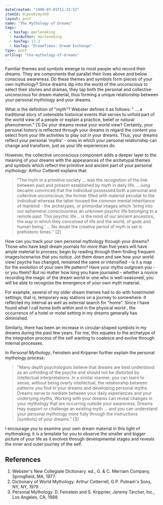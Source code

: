 ```yaml
---
dateCreated: "1998-07-01T11:32:52"
itemId: bcpov6zmythd
layout: post
name: "The Mythology of Dreams"
tags:
  - hasTag: marleneking
  - hasAuthor: marleneking
  - hasTag: 17.3
  - hasTag: "DreamTimes: Dream Exchange"
type: post
urlSlug: "the-mythology-of-dreams"
---
```


Familiar themes and symbols emerge to most people who record their dreams. They are components that parallel their lives above and below conscious awareness. Do these themes and symbols form pieces of your own mythology? Since dreams dip into the world of the unconscious to select their stories and dramas, they tap both the personal and collective unconscious for dream material, thus forming a unique relationship between your personal mythology and your dreams. 

What is the definition of "myth"? Webster defines it as follows: " ... a traditional story of ostensible historical events that serves to unfold part of the world view of a people or explain a practice, belief or natural phenomenon." [1] Do your dreams reveal your world view? Certainly, your personal history is reflected through your dreams in regard the content you select from your life activities to play out in your dreams. Thus, your dreams reflect your personal 'myths' - ones in which your personal relationship can change and transform, just as your life experiences do. 

However, the collective unconscious component adds a deeper layer to the meaning of your dreams with the appearances of the archetypal themes and symbols which reflect the primitive and ancient part of your personal mythology: Arthur Cotterell explains that: 

> "The myth in a primitive society ... was the recognition of the link between past and present established by myth in daily life. ...Jung became convinced that the individual possessed both a personal and collective unconscious; the former filled with material peculiar to the individual whereas the latter housed the common mental inheritance of mankind - the archetypes, or primordial images which 'bring into our ephemeral consciousness an unknown psychic life belonging to a remote past. This psychic life .. is the mind of our ancient ancestors, the way in which they conceived of life and the world, of gods and human being.' ... No doubt the creative period of myth is set in prehistoric times.'' [2] 

How can you track your own personal mythology through your dreams? Those who have kept dream journals for more than five years will have ample material to process; begin by reading through them finding frequent images/scenarios that you notice. Jot them down and see how your world view/ psyche has changed, remained the same or intensified - is it a map for the evolution of your own life pattern? Have your myths outgrown you - or you them? But no matter how long you have journaled - whether a novice recording the magic of the dream world or one who is well-seasoned, you will be able to recognize the emergence of your own myth material. 

For example, several of my older dream themes had to do with hotel/motel settings; that is, temporary way stations on a journey to somewhere. It reflected my internal as well as external search for "home". Since I have found what I call home both within and in the physical world , the occurrence of a hotel or motel setting in my dreams generally has diminished. 

Similarly, there has been an increase in circular-shaped symbols in my dreams during the past few years. For me, this equates to the archetype of the integration process of the self wanting to coalesce and evolve through internal processes. 

In *Personal Mythology*, Feinstein and Krippner further explain the personal mythology process: 

> "Many depth psychologists believe that dreams are best understood as an unfolding of the psyche and should not be distorted by intellectual interpretations. In a similar manner, you can learn to sense, without being overly intellectual, the relationship between patterns you find in your dreams and developing personal myths. Dreams serve to mediate between your daily experiences and your underlying myths, Working with your dreams can reveal changes in your mythology that are occurring outside your awareness. Dreams may support or challenge an existing myth ... and you can understand your personal mythology more fully through the instructions [symbols] of your dreams." [3] 

I encourage you to examine your own dream material in this light of mythmaking; it is a template for you to observe the smaller and bigger picture of your life as it evolves through developmental stages and reveals the inner and outer journey of the self. 

## References
1. Webster's New Collegiate Dictionary. ed., G. & C. Merriam Company, Springfield, MA, 1977. 
2. Dictionary of World Mythology. Arthur Cotterrell, G.P. Putnam's Sons, NY, NY, 1979 . 
3. Personal Mythology. D. Feinstein and S. Krippner, Jeremy Tarcher, Inc., Los Angeles, CA, 1988.
